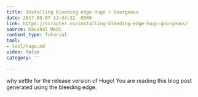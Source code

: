 ```yaml
---
title: Installing bleeding edge Hugo + Goorgeous
date: 2017-03-07 12:34:22 -0500
link: https://scripter.co/installing-bleeding-edge-hugo-goorgeous/
source: Kaushal Modi
content_type: Tutorial
tool:
- tool/hugo.md
video: false
category: ''

---
```

why settle for the release version of Hugo! You are reading this blog post generated using the bleeding edge.